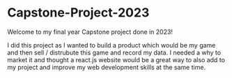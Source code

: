 # Capstone-Project-2023

Welcome to my final year Capstone project done in 2023!

I did this project as I wanted to build a product which would be my game and then sell / distrubute this game and record my data. I needed a why to market it and thought a react.js website would be a great way to also add to my project and improve my web development skills at the same time. 
